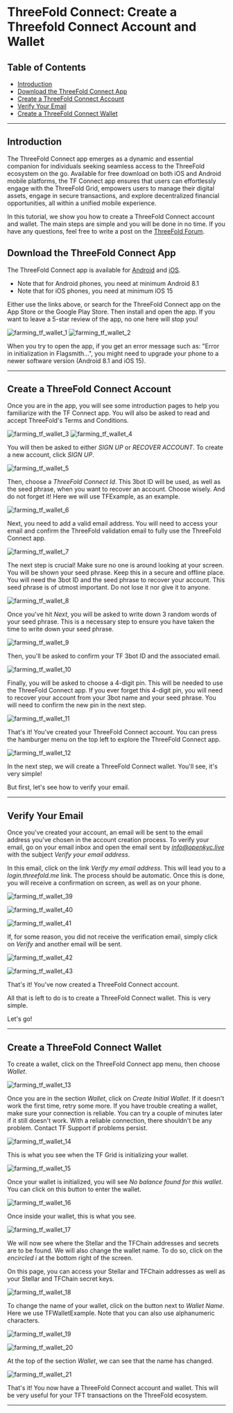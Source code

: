 <h1>ThreeFold Connect: Create a Threefold Connect Account and Wallet</h1>

<h2>Table of Contents</h2>

- [Introduction](#introduction)
- [Download the ThreeFold Connect App](#download-the-threefold-connect-app)
- [Create a ThreeFold Connect Account](#create-a-threefold-connect-account)
- [Verify Your Email](#verify-your-email)
- [Create a ThreeFold Connect Wallet](#create-a-threefold-connect-wallet)

***

## Introduction

The ThreeFold Connect app emerges as a dynamic and essential companion for individuals seeking seamless access to the ThreeFold ecosystem on the go. Available for free download on both iOS and Android mobile platforms,  the TF Connect app ensures that users can effortlessly engage with the ThreeFold Grid, empowers users to manage their digital assets, engage in secure transactions, and explore decentralized financial opportunities, all within a unified mobile experience.

In this tutorial, we show you how to create a ThreeFold Connect account and wallet. The main steps are simple and you will be done in no time. If you have any questions, feel free to write a post on the [ThreeFold Forum](http://forum.threefold.io/).

## Download the ThreeFold Connect App


The ThreeFold Connect app is available for [Android](https://play.google.com/store/apps/details?id=org.jimber.threebotlogin&hl=en&gl=US) and [iOS](https://apps.apple.com/us/app/threefold-connect/id1459845885).

- Note that for Android phones, you need at minimum Android 8.1
- Note that for iOS phones, you need at minimum iOS 15

Either use the links above, or search for the ThreeFold Connect app on the App Store or the Google Play Store. Then install and open the app. If you want to leave a 5-star review of the app, no one here will stop you!

![farming_tf_wallet_1](./img/farming_tf_wallet_1.png)
![farming_tf_wallet_2](./img/farming_tf_wallet_2.png)

When you try to open the app, if you get an error message such as: "Error in initialization in Flagsmith...", you might need to upgrade your phone to a newer software version (Android 8.1 and iOS 15).

***

## Create a ThreeFold Connect Account

Once you are in the app, you will see some introduction pages to help you familiarize with the TF Connect app. You will also be asked to read and accept ThreeFold's Terms and Conditions.

![farming_tf_wallet_3](./img/farming_tf_wallet_3.png)
![farming_tf_wallet_4](./img/farming_tf_wallet_4.png)

You will then be asked to either *SIGN UP* or *RECOVER ACCOUNT*. To create a new account, click *SIGN UP*.

![farming_tf_wallet_5](./img/farming_tf_wallet_5.png)

Then, choose a *ThreeFold Connect Id*. This 3bot ID will be used, as well as the seed phrase, when you want to recover an account. Choose wisely. And do not forget it! Here we will use TFExample, as an example.

![farming_tf_wallet_6](./img/farming_tf_wallet_6.png)

Next, you need to add a valid email address. You will need to access your email and confirm the ThreeFold validation email to fully use the ThreeFold Connect app.

![farming_tf_wallet_7](./img/farming_tf_wallet_7.png)

The next step is crucial! Make sure no one is around looking at your screen. You will be shown your seed phrase. Keep this in a secure and offline place. You will need the 3bot ID and the seed phrase to recover your account. This seed phrase is of utmost important. Do not lose it nor give it to anyone.

![farming_tf_wallet_8](./img/farming_tf_wallet_8.png)

Once you've hit *Next*, you will be asked to write down 3 random words of your seed phrase. This is a necessary step to ensure you have taken the time to write down your seed phrase.

![farming_tf_wallet_9](./img/farming_tf_wallet_9.png)

Then, you'll be asked to confirm your TF 3bot ID and the associated email.

![farming_tf_wallet_10](./img/farming_tf_wallet_10.png)

Finally, you will be asked to choose a 4-digit pin. This will be needed to use the ThreeFold Connect app. If you ever forget this 4-digit pin, you will need to recover your account from your 3bot name and your seed phrase. You will need to confirm the new pin in the next step.

![farming_tf_wallet_11](./img/farming_tf_wallet_11.png)

That's it! You've created your ThreeFold Connect account. You can press the hamburger menu on the top left to explore the ThreeFold Connect app.

![farming_tf_wallet_12](./img/farming_tf_wallet_12.png)

In the next step, we will create a ThreeFold Connect wallet. You'll see, it's very simple!

But first, let's see how to verify your email.

***

## Verify Your Email

Once you've created your account, an email will be sent to the email address you've chosen in the account creation process. To verify your email, go on your email inbox and open the email sent by *info@openkyc.live* with the subject *Verify your email address*. 

In this email, click on the link *Verify my email address*. This will lead you to a *login.threefold.me* link. The process should be automatic. Once this is done, you will receive a confirmation on screen, as well as on your phone.

![farming_tf_wallet_39](./img/farming_tf_wallet_39.png)

![farming_tf_wallet_40](./img/farming_tf_wallet_40.png)

![farming_tf_wallet_41](./img/farming_tf_wallet_41.png)

If, for some reason, you did not receive the verification email, simply click on *Verify* and another email will be sent.

![farming_tf_wallet_42](./img/farming_tf_wallet_42.png)

![farming_tf_wallet_43](./img/farming_tf_wallet_43.png)

That's it! You've now created a ThreeFold Connect account. 

All that is left to do is to create a ThreeFold Connect wallet. This is very simple. 

Let's go!

***

## Create a ThreeFold Connect Wallet

To create a wallet, click on the ThreeFold Connect app menu, then choose *Wallet*.

![farming_tf_wallet_13](./img/farming_tf_wallet_13.png)

Once you are in the section *Wallet*, click on *Create Initial Wallet*. If it doesn't work the first time, retry some more. If you have trouble creating a wallet, make sure your connection is reliable. You can try a couple of minutes later if it still doesn't work. With a reliable connection, there shouldn't be any problem. Contact TF Support if problems persist.

![farming_tf_wallet_14](./img/farming_tf_wallet_14.png)

This is what you see when the TF Grid is initializing your wallet.

![farming_tf_wallet_15](./img/farming_tf_wallet_15.png)

Once your wallet is initialized, you will see *No balance found for this wallet*. You can click on this button to enter the wallet.

![farming_tf_wallet_16](./img/farming_tf_wallet_16.png)

Once inside your wallet, this is what you see.

![farming_tf_wallet_17](./img/farming_tf_wallet_17.png)

We will now see where the Stellar and the TFChain addresses and secrets are to be found. We will also change the wallet name. To do so, click on the *encircled i* at the bottom right of the screen.

On this page, you can access your Stellar and TFChain addresses as well as your Stellar and TFChain secret keys.

![farming_tf_wallet_18](./img/farming_tf_wallet_18.png)

To change the name of your wallet, click on the button next to *Wallet Name*. Here we use TFWalletExample. Note that you can also use alphanumeric characters.

![farming_tf_wallet_19](./img/farming_tf_wallet_19.png)

![farming_tf_wallet_20](./img/farming_tf_wallet_20.png)

At the top of the section *Wallet*, we can see that the name has changed.

![farming_tf_wallet_21](./img/farming_tf_wallet_21.png)

That's it! You now have a ThreeFold Connect account and wallet.
This will be very useful for your TFT transactions on the ThreeFold ecosystem.

***
